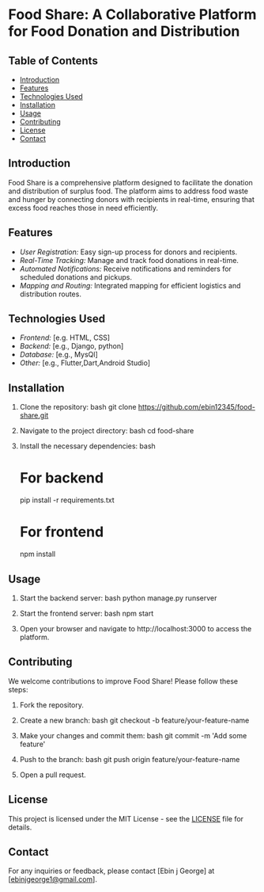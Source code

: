 # Food Share: A Collaborative Platform for Food Donation and Distribution

## Table of Contents

- [Introduction](#introduction)
- [Features](#features)
- [Technologies Used](#technologies-used)
- [Installation](#installation)
- [Usage](#usage)
- [Contributing](#contributing)
- [License](#license)
- [Contact](#contact)

## Introduction

Food Share is a comprehensive platform designed to facilitate the donation and distribution of surplus food. The platform aims to address food waste and hunger by connecting donors with recipients in real-time, ensuring that excess food reaches those in need efficiently.

## Features

- *User Registration:* Easy sign-up process for donors and recipients.
- *Real-Time Tracking:* Manage and track food donations in real-time.
- *Automated Notifications:* Receive notifications and reminders for scheduled donations and pickups.
- *Mapping and Routing:* Integrated mapping for efficient logistics and distribution routes.

## Technologies Used

- *Frontend:* [e.g. HTML, CSS]
- *Backend:* [e.g., Django, python]
- *Database:* [e.g., MysQl]
- *Other:* [e.g., Flutter,Dart,Android Studio]

## Installation

1. Clone the repository:
    bash
    git clone https://github.com/ebin12345/food-share.git
    
2. Navigate to the project directory:
    bash
    cd food-share
    
3. Install the necessary dependencies:
    bash
    # For backend
    pip install -r requirements.txt

    # For frontend
    npm install
    

## Usage

1. Start the backend server:
    bash
    python manage.py runserver
    
2. Start the frontend server:
    bash
    npm start
    
3. Open your browser and navigate to http://localhost:3000 to access the platform.

## Contributing

We welcome contributions to improve Food Share! Please follow these steps:

1. Fork the repository.
2. Create a new branch:
    bash
    git checkout -b feature/your-feature-name
    
3. Make your changes and commit them:
    bash
    git commit -m 'Add some feature'
    
4. Push to the branch:
    bash
    git push origin feature/your-feature-name
    
5. Open a pull request.

## License

This project is licensed under the MIT License - see the [LICENSE](LICENSE) file for details.

## Contact

For any inquiries or feedback, please contact [Ebin j George] at [ebinjgeorge1@gmail.com].
